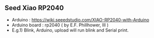 
## Seed Xiao RP2040
* Arduino : https://wiki.seeedstudio.com/XIAO-RP2040-with-Arduino
* Arduino board : rp2040 ( by E.F. Phillhower, III )
* E.g.1) Blink, Arduino, upload will run blink and Serial print.
